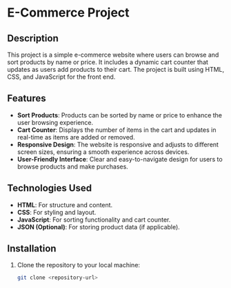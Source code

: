 # E-Commerce Project

## Description
This project is a simple e-commerce website where users can browse and sort products by name or price. It includes a dynamic cart counter that updates as users add products to their cart. The project is built using HTML, CSS, and JavaScript for the front end.

## Features
- **Sort Products**: Products can be sorted by name or price to enhance the user browsing experience.
- **Cart Counter**: Displays the number of items in the cart and updates in real-time as items are added or removed.
- **Responsive Design**: The website is responsive and adjusts to different screen sizes, ensuring a smooth experience across devices.
- **User-Friendly Interface**: Clear and easy-to-navigate design for users to browse products and make purchases.

## Technologies Used
- **HTML**: For structure and content.
- **CSS**: For styling and layout.
- **JavaScript**: For sorting functionality and cart counter.
- **JSON (Optional)**: For storing product data (if applicable).

## Installation
1. Clone the repository to your local machine:
   ```bash
   git clone <repository-url>
